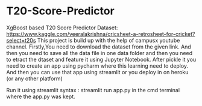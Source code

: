 # T20-Score-Predictor
XgBoost based T20 Score Predictor
Dataset: https://www.kaggle.com/veeralakrishna/cricsheet-a-retrosheet-for-cricket?select=t20s
This project is build up with the help of campusx youtube channel.
Firstly,You need to download the dataset from the given link. And then you need to save all the data file in one data folder and then you need to etract the dtaset and feature it using Jupyter Notebook. After pickle it you need to create an app using pycharm where this learning need to deploy.
And then you can use that app using streamlit or you deploy in on heroku (or any other platform)

Run it using streamlit
syntax : streamlit run app.py
in the cmd terminal where the app.py was kept.
